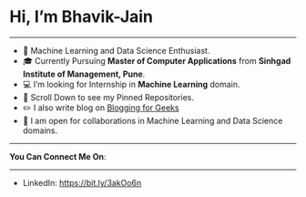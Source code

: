 # Hi, I’m Bhavik-Jain
********
- 👀 Machine Learning and Data Science Enthusiast.
- 🎓 Currently Pursuing **Master of Computer Applications** from **Sinhgad Institute of Management, Pune**.
- 💻 I’m looking for Internship in **Machine Learning** domain.
- 📜 Scroll Down to see my Pinned Repositories.
- ✏️ I also write blog on [Blogging for Geeks]("https://bloggingforgeeks.com/" "Blogging for Geeks")
- 🎯 I am open for collaborations in Machine Learning and Data Science domains.
***********
**You Can Connect Me On**:
************
- LinkedIn: https://bit.ly/3akOo6n
